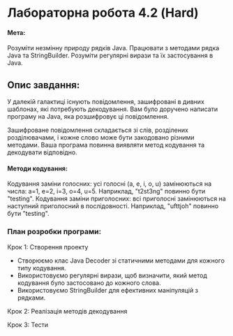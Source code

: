 # Лабораторна робота 4.2 (Hard)
#### Мета:
Розуміти незмінну природу рядків Java.
Працювати з методами рядка Java та StringBuilder.
Розуміти регулярні вирази та їх застосування в Java.
## Опис завдання:
У далекій галактиці існують повідомлення, зашифровані в дивних шаблонах, які потребують декодування. Вам було доручено написати програму на Java, яка розшифровує ці повідомлення.

Зашифроване повідомлення складається зі слів, розділених розділювачами, і кожне слово може бути закодовано різними методами. Ваша програма повинна виявляти метод кодування та декодувати відповідно.

#### Методи кодування:
Кодування заміни голосних: усі голосні (a, e, i, o, u) замінюються на числа: a=1, e=2, i=3, o=4, u=5. Наприклад, "t2st3ng" повинно бути "testing".
Кодування заміни приголосних: всі приголосні замінюються на наступний приголосний в послідовності. Наприклад, "ufttjoh" повинно бути "testing".


### План розробки програми:
Крок 1: Створення проекту
- Створюємо клас Java Decoder зі статичними методами для кожного типу кодування.
- Використовуємо регулярні вирази, щоб визначити, який метод кодування було застосовано до кожного слова.
- Використовуємо StringBuilder для ефективних маніпуляцій з рядками.
  
Крок 2: Реалізація методів декодування

Крок 3: Тести

